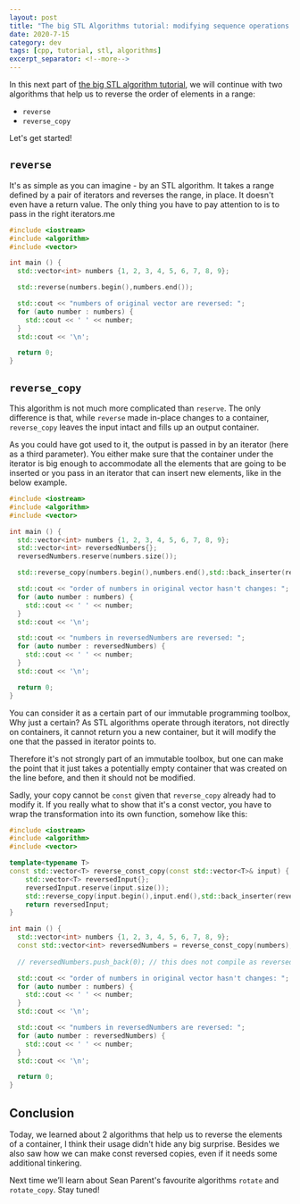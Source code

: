 ```yaml
---
layout: post
title: "The big STL Algorithms tutorial: modifying sequence operations - turn things around"
date: 2020-7-15
category: dev
tags: [cpp, tutorial, stl, algorithms]
excerpt_separator: <!--more-->
---
```

In this next part of [the big STL algorithm tutorial](http://sandordargo.com/blog/2019/01/30/stl-algos-intro), we will continue with two algorithms that help us to reverse the order of elements in a range:
<!--more-->

* `reverse`
* `reverse_copy`

Let's get started!

## `reverse`

It's as simple as you can imagine - by an STL algorithm. It takes a range defined by a pair of iterators and reverses the range, in place. It doesn't even have a return value. The only thing you have to pay attention to is to pass in the right iterators.me

```cpp
#include <iostream>
#include <algorithm>
#include <vector>

int main () {
  std::vector<int> numbers {1, 2, 3, 4, 5, 6, 7, 8, 9};

  std::reverse(numbers.begin(),numbers.end());

  std::cout << "numbers of original vector are reversed: ";
  for (auto number : numbers) {
    std::cout << ' ' << number;
  }
  std::cout << '\n';

  return 0;
}
```

## `reverse_copy`

This algorithm is not much more complicated than `reserve`. The only difference is that, while `reverse` made in-place changes to a container, `reverse_copy` leaves the input intact and fills up an output container.


As you could have got used to it, the output is passed in by an iterator (here as a third parameter). You either make sure that the container under the iterator is big enough to accommodate all the elements that are going to be inserted or you pass in an iterator that can insert new elements, like in the below example.

```cpp
#include <iostream>
#include <algorithm>
#include <vector>

int main () {
  std::vector<int> numbers {1, 2, 3, 4, 5, 6, 7, 8, 9};
  std::vector<int> reversedNumbers{};
  reversedNumbers.reserve(numbers.size());

  std::reverse_copy(numbers.begin(),numbers.end(),std::back_inserter(reversedNumbers));

  std::cout << "order of numbers in original vector hasn't changes: ";
  for (auto number : numbers) {
    std::cout << ' ' << number;
  }
  std::cout << '\n';

  std::cout << "numbers in reversedNumbers are reversed: ";
  for (auto number : reversedNumbers) {
    std::cout << ' ' << number;
  }
  std::cout << '\n';

  return 0;
}
```

You can consider it as a certain part of our immutable programming toolbox, Why just a certain? As STL algorithms operate through iterators, not directly on containers, it cannot return you a new container, but it will modify the one that the passed in iterator points to.

Therefore it's not strongly part of an immutable toolbox, but one can make the point that it just takes a potentially empty container that was created on the line before, and then it should not be modified.

Sadly, your copy cannot be `const` given that `reverse_copy` already had to modify it. If you really what to show that it's a const vector, you have to wrap the transformation into its own function, somehow like this:

```cpp
#include <iostream>
#include <algorithm>
#include <vector>

template<typename T>
const std::vector<T> reverse_const_copy(const std::vector<T>& input) {
    std::vector<T> reversedInput{};
    reversedInput.reserve(input.size());
    std::reverse_copy(input.begin(),input.end(),std::back_inserter(reversedInput));
    return reversedInput;
}

int main () {
  std::vector<int> numbers {1, 2, 3, 4, 5, 6, 7, 8, 9};
  const std::vector<int> reversedNumbers = reverse_const_copy(numbers);
  
  // reversedNumbers.push_back(0); // this does not compile as reversedNumbers is const

  std::cout << "order of numbers in original vector hasn't changes: ";
  for (auto number : numbers) {
    std::cout << ' ' << number;
  }
  std::cout << '\n';

  std::cout << "numbers in reversedNumbers are reversed: ";
  for (auto number : reversedNumbers) {
    std::cout << ' ' << number;
  }
  std::cout << '\n';

  return 0;
}
```

## Conclusion

Today, we learned about 2 algorithms that help us to reverse the elements of a container, I think their usage didn't hide any big surprise. Besides we also saw how we can make const reversed copies, even if it needs some additional tinkering.

Next time we’ll learn about Sean Parent's favourite algorithms `rotate` and `rotate_copy`. Stay tuned!



